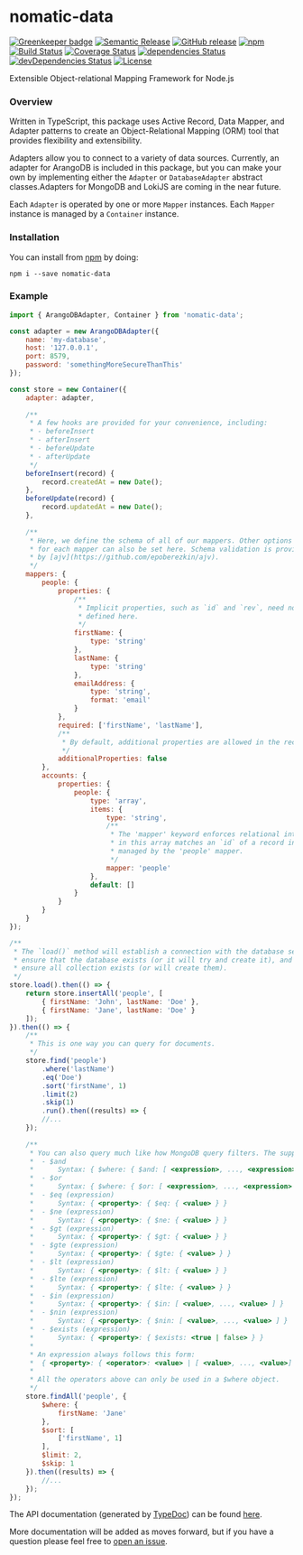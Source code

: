 # nomatic-data

[![Greenkeeper badge](https://badges.greenkeeper.io/bdfoster/nomatic-data.svg)](https://greenkeeper.io/)
[![Semantic Release](https://img.shields.io/badge/%20%20%F0%9F%93%A6%F0%9F%9A%80-semantic--release-e10079.svg)](https://github.com/semantic-release/semantic-release)
[![GitHub release](https://img.shields.io/github/release/bdfoster/nomatic-data.svg)](https://github.com/bdfoster/nomatic-data/releases)
[![npm](https://img.shields.io/npm/v/nomatic-data.svg)](https://www.npmjs.com/package/nomatic-data)
[![Build Status](https://travis-ci.org/bdfoster/nomatic-data.svg?branch=greenkeeper%2Finitial)](https://travis-ci.org/bdfoster/nomatic-data)
[![Coverage Status](https://coveralls.io/repos/github/bdfoster/nomatic-data/badge.svg)](https://coveralls.io/github/bdfoster/nomatic-data)
[![dependencies Status](https://david-dm.org/bdfoster/nomatic-data/status.svg)](https://david-dm.org/bdfoster/nomatic-data)
[![devDependencies Status](https://david-dm.org/bdfoster/nomatic-data/dev-status.svg)](https://david-dm.org/bdfoster/nomatic-data?type=dev)
[![License](https://img.shields.io/github/license/bdfoster/nomatic-data.svg)](https://github.com/bdfoster/nomatic-data/blob/master/LICENSE)

Extensible Object-relational Mapping Framework for Node.js

### Overview
Written in TypeScript, this package uses Active Record, Data Mapper, and Adapter
patterns to create an Object-Relational Mapping (ORM) tool that provides flexibility and extensibility.

Adapters allow you to connect to a variety of data sources. Currently, an adapter for ArangoDB is included in this
package, but you can make your own by implementing either the `Adapter` or `DatabaseAdapter` abstract classes.Adapters 
for MongoDB and LokiJS are coming in the near future.

Each `Adapter` is operated by one or more `Mapper` instances. Each `Mapper` instance is managed by a `Container`
instance.

### Installation
You can install from [npm](https://www.npmjs.com/package/nomatic-data) by doing:
```
npm i --save nomatic-data
```

### Example
```javascript
import { ArangoDBAdapter, Container } from 'nomatic-data';

const adapter = new ArangoDBAdapter({
    name: 'my-database',
    host: '127.0.0.1',
    port: 8579,
    password: 'somethingMoreSecureThanThis'
});

const store = new Container({
    adapter: adapter,
    
    /**
     * A few hooks are provided for your convenience, including:
     * - beforeInsert
     * - afterInsert
     * - beforeUpdate
     * - afterUpdate
     */ 
    beforeInsert(record) {
        record.createdAt = new Date();
    },
    beforeUpdate(record) {
        record.updatedAt = new Date();
    },
    
    /**
     * Here, we define the schema of all of our mappers. Other options
     * for each mapper can also be set here. Schema validation is provided
     * by [ajv](https://github.com/epoberezkin/ajv).
     */
    mappers: {
        people: {
            properties: {
                /**
                 * Implicit properties, such as `id` and `rev`, need not be 
                 * defined here. 
                 */ 
                firstName: {
                    type: 'string'
                },
                lastName: {
                    type: 'string'
                },
                emailAddress: {
                    type: 'string',
                    format: 'email'
                }
            },
            required: ['firstName', 'lastName'],
            /**
             * By default, additional properties are allowed in the record.
             */
            additionalProperties: false
        },
        accounts: {
            properties: {
                people: {
                    type: 'array',
                    items: {
                        type: 'string',
                        /**
                         * The 'mapper' keyword enforces relational integrity. Each item
                         * in this array matches an `id` of a record in the collection
                         * managed by the 'people' mapper.
                         */ 
                        mapper: 'people'
                    },
                    default: []
                }
            }
        }
    }
});

/**
 * The `load()` method will establish a connection with the database server, 
 * ensure that the database exists (or it will try and create it), and 
 * ensure all collection exists (or will create them).
 */
store.load().then(() => {
    return store.insertAll('people', [
        { firstName: 'John', lastName: 'Doe' },
        { firstName: 'Jane', lastName: 'Doe' }
    ]);
}).then(() => {
    /**
     * This is one way you can query for documents.
     */
    store.find('people')
        .where('lastName')
        .eq('Doe')
        .sort('firstName', 1)
        .limit(2)
        .skip(1)
        .run().then((results) => {
        //...
    });
    
    /**
     * You can also query much like how MongoDB query filters. The supported operators are:
     *  - $and
     *      Syntax: { $where: { $and: [ <expression>, ..., <expression> }, ... }
     *  - $or
     *      Syntax: { $where: { $or: [ <expression>, ..., <expression> }, ... }
     *  - $eq (expression)
     *      Syntax: { <property>: { $eq: { <value> } }
     *  - $ne (expression)
     *      Syntax: { <property>: { $ne: { <value> } }
     *  - $gt (expression)
     *      Syntax: { <property>: { $gt: { <value> } }
     *  - $gte (expression)
     *      Syntax: { <property>: { $gte: { <value> } }
     *  - $lt (expression)
     *      Syntax: { <property>: { $lt: { <value> } }
     *  - $lte (expression)
     *      Syntax: { <property>: { $lte: { <value> } }
     *  - $in (expression)
     *      Syntax: { <property>: { $in: [ <value>, ..., <value> ] }
     *  - $nin (expression)
     *      Syntax: { <property>: { $nin: [ <value>, ..., <value> ] }
     *  - $exists (expression)
     *      Syntax: { <property>: { $exists: <true | false> } }
     * 
     * An expression always follows this form: 
     *  { <property>: { <operator>: <value> | [ <value>, ..., <value>] }
     *  
     * All the operators above can only be used in a $where object. 
     */
    store.findAll('people', {
        $where: {
            firstName: 'Jane'
        },
        $sort: [
            ['firstName', 1]
        ],
        $limit: 2,
        $skip: 1
    }).then((results) => {
        //...
    });
});
```
The API documentation (generated by [TypeDoc](http://typedoc.org/)) can be found 
[here](https://bdfoster.github.io/nomatic-data/).

More documentation will be added as moves forward, but if you have a question please feel free to 
[open an issue](https://github.com/bdfoster/nomatic-data/issues).